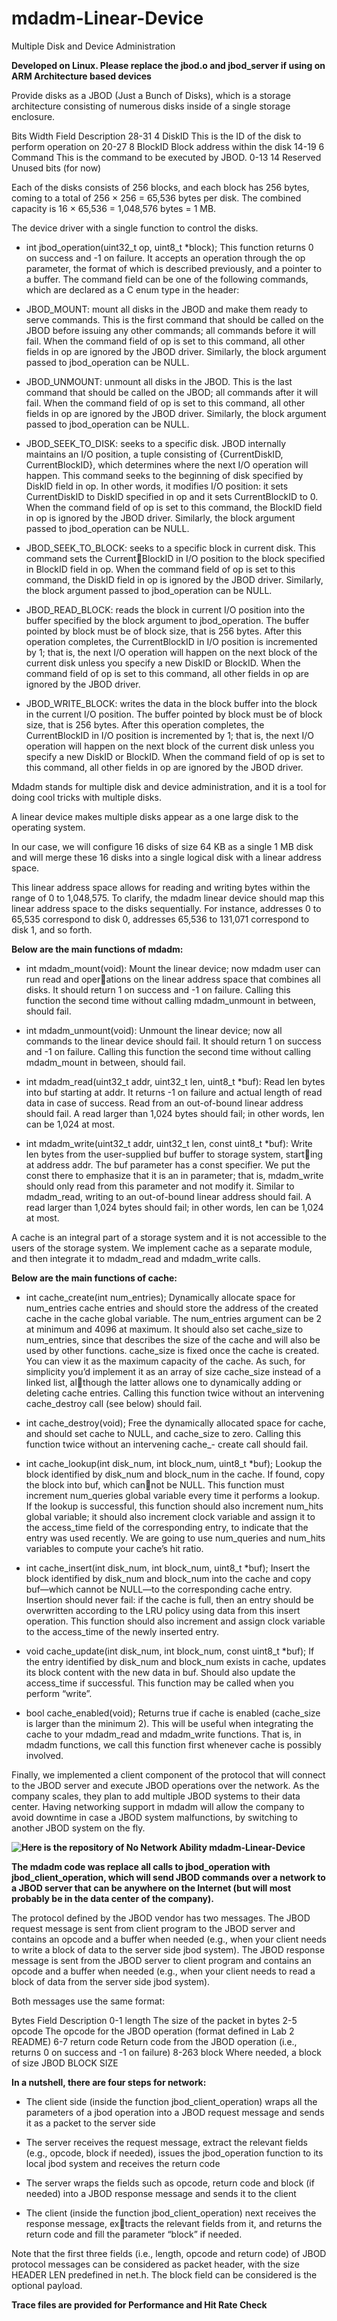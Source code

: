 # mdadm-Linear-Device
  Multiple Disk and Device Administration

**Developed on Linux. Please replace the jbod.o and jbod_server if using on ARM Architecture based devices** 

Provide disks as a JBOD (Just a Bunch of Disks), which is a storage architecture consisting of numerous disks inside of a single storage enclosure. 

Bits  Width Field    Description
28-31  4    DiskID   This is the ID of the disk to perform operation on
20-27  8    BlockID  Block address within the disk
14-19  6    Command  This is the command to be executed by JBOD.
0-13  14    Reserved Unused bits (for now)

Each of the disks consists of 256 blocks, and each block has 256 bytes, coming to a total of 256 × 256 = 65,536 bytes per disk. The combined capacity is 16 × 65,536 = 1,048,576 bytes = 1 MB. 

The device driver with a single function to control the disks.

* int jbod_operation(uint32_t op, uint8_t *block); This function returns 0 on success and -1 on failure. It accepts an operation through the op parameter, the format of which is described previously, and a pointer to a buffer. The command field can be one of the following commands, which are declared as a C enum type in the header:

* JBOD_MOUNT: mount all disks in the JBOD and make them ready to serve commands. This is the first command that should be called on the JBOD before issuing any other commands; all commands before it will fail. When the command field of op is set to this command, all other fields in op are ignored by the JBOD driver. Similarly, the block argument passed to jbod_operation can be NULL.

* JBOD_UNMOUNT: unmount all disks in the JBOD. This is the last command that should be called on
the JBOD; all commands after it will fail. When the command field of op is set to this command, all other fields in op are ignored by the JBOD driver. Similarly, the block argument passed to jbod_operation can be NULL.

* JBOD_SEEK_TO_DISK: seeks to a specific disk. JBOD internally maintains an I/O position, a tuple consisting of {CurrentDiskID, CurrentBlockID}, which determines where the next I/O operation will happen. This command seeks to the beginning of disk specified by DiskID field in op. In other words, it modifies I/O position: it sets CurrentDiskID to DiskID specified in op and it sets CurrentBlockID to 0. When the command field of op is set to this command, the BlockID field in op is ignored by the JBOD driver. Similarly, the block argument passed to jbod_operation can be NULL.

* JBOD_SEEK_TO_BLOCK: seeks to a specific block in current disk. This command sets the CurrentBlockID in I/O position to the block specified in BlockID field in op. When the command field of op is set to this command, the DiskID field in op is ignored by the JBOD driver. Similarly, the block argument passed to jbod_operation can be NULL.

* JBOD_READ_BLOCK: reads the block in current I/O position into the buffer specified by the block argument to jbod_operation. The buffer pointed by block must be of block size, that is 256 bytes. After this operation completes, the CurrentBlockID in I/O position is incremented by 1; that is, the next I/O operation will happen on the next block of the current disk unless you specify a new DiskID or BlockID. When the command field of op is set to this command, all other fields in op are ignored by the JBOD driver.

* JBOD_WRITE_BLOCK: writes the data in the block buffer into the block in the current I/O position. The buffer pointed by block must be of block size, that is 256 bytes. After this operation completes, the CurrentBlockID in I/O position is incremented by 1; that is, the next I/O operation will happen on the next block of the current disk unless you specify a new DiskID or BlockID. When the command field of op is set to this command, all other fields in op are ignored by the JBOD driver.


Mdadm stands for multiple disk and device administration, and it is a tool for doing cool tricks with multiple disks. 

A linear device makes multiple disks appear as a one large disk to the operating system. 

In our case, we will configure 16 disks of size 64 KB as a single 1 MB disk and will merge these 16 disks into a single logical disk with a linear address space. 

This linear address space allows for reading and writing bytes within the range of 0 to 1,048,575. To clarify, the mdadm linear device should map this linear address space to the disks sequentially. For instance, addresses 0 to 65,535 correspond to disk 0, addresses 65,536 to
131,071 correspond to disk 1, and so forth.

**Below are the main functions of mdadm:**

* int mdadm_mount(void): Mount the linear device; now mdadm user can run read and operations on the linear address space that combines all disks. It should return 1 on success and -1 on failure. Calling this function the second time without calling mdadm_unmount in between, should fail.

* int mdadm_unmount(void): Unmount the linear device; now all commands to the linear device should fail. It should return 1 on success and -1 on failure. Calling this function the second time without calling mdadm_mount in between, should fail.

* int mdadm_read(uint32_t addr, uint32_t len, uint8_t *buf): Read len bytes into buf starting at addr. It returns -1 on failure and actual length of read data in case of success. Read from an out-of-bound linear address should fail. A read larger than 1,024 bytes should fail; in other words, len can be 1,024 at most. 

* int mdadm_write(uint32_t addr, uint32_t len, const uint8_t *buf): Write len bytes from the user-supplied buf buffer to storage system, starting at address addr. The buf parameter has a const specifier. We put the const there to emphasize that it is an in parameter; that is, mdadm_write should only read from this parameter and not modify it. Similar to mdadm_read, writing to an out-of-bound linear address should fail. A read larger than 1,024 bytes should fail; in other words, len can be 1,024 at most. 

A cache is an integral part of a storage system and it is not accessible to the users of the storage system. We implement cache as a separate module, and then integrate it to mdadm_read and mdadm_write calls.


**Below are the main functions of cache:**

* int cache_create(int num_entries); Dynamically allocate space for num_entries cache
entries and should store the address of the created cache in the cache global variable. The num_entries argument can be 2 at minimum and 4096 at maximum. It should also set cache_size
to num_entries, since that describes the size of the cache and will also be used by other functions. cache_size is fixed once the cache is created. You can view it as the maximum capacity of the cache. As such, for simplicity you’d implement it as an array of size cache_size instead of a linked list, although the latter allows one to dynamically adding or deleting cache entries. Calling this function twice without an intervening cache_destroy call (see below) should fail.

* int cache_destroy(void); Free the dynamically allocated space for cache, and should set cache
to NULL, and cache_size to zero. Calling this function twice without an intervening cache_-
create call should fail.

* int cache_lookup(int disk_num, int block_num, uint8_t *buf); Lookup the block
identified by disk_num and block_num in the cache. If found, copy the block into buf, which cannot be NULL. This function must increment num_queries global variable every time it performs a lookup. If the lookup is successful, this function should also increment num_hits global variable; it should also increment clock variable and assign it to the access_time field of the corresponding entry, to indicate that the entry was used recently. We are going to use num_queries and num_hits variables to compute your cache’s hit ratio.

* int cache_insert(int disk_num, int block_num, uint8_t *buf); Insert the block identified by disk_num and block_num into the cache and copy buf—which cannot be NULL—to the corresponding cache entry. Insertion should never fail: if the cache is full, then an entry should be overwritten according to the LRU policy using data from this insert operation. This function should also increment and assign clock variable to the access_time of the newly inserted entry.

* void cache_update(int disk_num, int block_num, const uint8_t *buf); If the entry identified by disk_num and block_num exists in cache, updates its block content with the new data in buf. Should also update the access_time if successful. This function may be called when you perform “write”.

* bool cache_enabled(void); Returns true if cache is enabled (cache_size is larger than the minimum 2). This will be useful when integrating the cache to your mdadm_read and mdadm_write functions. That is, in mdadm functions, we call this function first whenever cache is possibly involved.

Finally, we implemented a client component of the protocol that will connect to the JBOD server and execute JBOD operations over the network. As the company scales, they plan to add multiple JBOD systems to their data center. Having networking support in mdadm will allow the company to avoid downtime in case a JBOD system malfunctions, by switching to another JBOD system on the fly.

**![Here](https://github.com/zbl5332/mdadm-Local) is the repository of No Network Ability mdadm-Linear-Device**

**The mdadm code was replace all calls to jbod_operation with jbod_client_operation, which will send JBOD commands over a network to a JBOD server that can be anywhere on the Internet (but will most probably be in the data center of the company).**


The protocol defined by the JBOD vendor has two messages. The JBOD request message is sent from client program to the JBOD server and contains an opcode and a buffer when needed (e.g., when your client needs to write a block of data to the server side jbod system). The JBOD response message is sent from the JBOD server to client program and contains an opcode and a buffer when needed (e.g., when your client needs to read a block of data from the server side jbod system). 

Both messages use the same format:

Bytes Field       Description
0-1   length      The size of the packet in bytes
2-5   opcode      The opcode for the JBOD operation (format defined in Lab 2 README)
6-7   return code Return code from the JBOD operation (i.e., returns 0 on success and -1 on failure)
8-263 block       Where needed, a block of size JBOD BLOCK SIZE

**In a nutshell, there are four steps for network:**

* The client side (inside the function jbod_client_operation) wraps all the parameters of a jbod
operation into a JBOD request message and sends it as a packet to the server side

* The server receives the request message, extract the relevant fields (e.g., opcode, block if needed), issues the jbod_operation function to its local jbod system and receives the return code

* The server wraps the fields such as opcode, return code and block (if needed) into a JBOD response message and sends it to the client

* The client (inside the function jbod_client_operation) next receives the response message, extracts the relevant fields from it, and returns the return code and fill the parameter “block” if needed.

Note that the first three fields (i.e., length, opcode and return code) of JBOD protocol messages can be considered as packet header, with the size HEADER LEN predefined in net.h. The block field can be considered is the optional payload. 

**Trace files are provided for Performance and Hit Rate Check**


